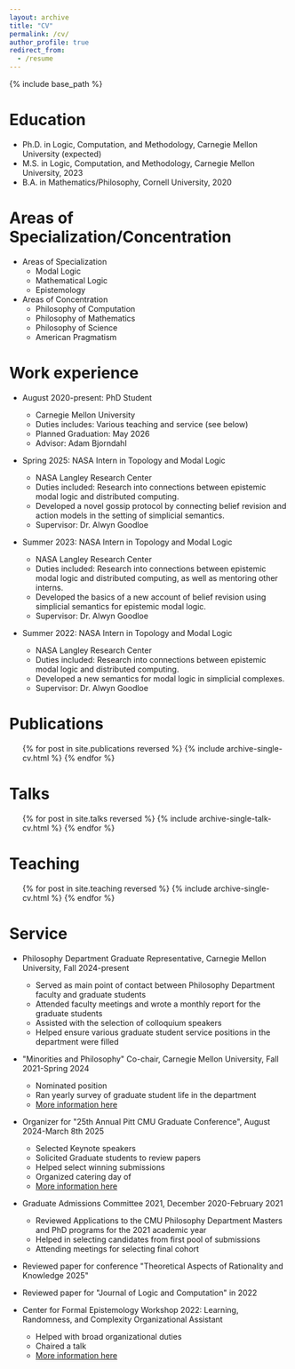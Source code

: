 ```yaml
---
layout: archive
title: "CV"
permalink: /cv/
author_profile: true
redirect_from:
  - /resume
---
```


{% include base_path %}

Education
======
* Ph.D. in Logic, Computation, and Methodology, Carnegie Mellon University (expected)
* M.S. in Logic, Computation, and Methodology, Carnegie Mellon University, 2023
* B.A. in Mathematics/Philosophy, Cornell University, 2020

Areas of Specialization/Concentration
======
* Areas of Specialization
  * Modal Logic
  * Mathematical Logic
  * Epistemology
* Areas of Concentration
  * Philosophy of Computation
  * Philosophy of Mathematics
  * Philosophy of Science
  * American Pragmatism

Work experience
======
* August 2020-present: PhD Student
  * Carnegie Mellon University
  * Duties includes: Various teaching and service (see below)
  * Planned Graduation: May 2026
  * Advisor: Adam Bjorndahl

* Spring 2025: NASA Intern in Topology and Modal Logic
  * NASA Langley Research Center
  * Duties included: Research into connections between epistemic modal logic and distributed computing.
  * Developed a novel gossip protocol by connecting belief revision and action models in the setting of simplicial semantics.
  * Supervisor: Dr. Alwyn Goodloe
 
* Summer 2023: NASA Intern in Topology and Modal Logic
  * NASA Langley Research Center
  * Duties included: Research into connections between epistemic modal logic and distributed computing, as well as mentoring other interns.
  * Developed the basics of a new account of belief revision using simplicial semantics for epistemic modal logic.
  * Supervisor: Dr. Alwyn Goodloe

* Summer 2022: NASA Intern in Topology and Modal Logic
  * NASA Langley Research Center
  * Duties included: Research into connections between epistemic modal logic and distributed computing.
  * Developed a new semantics for modal logic in simplicial complexes.
  * Supervisor: Dr. Alwyn Goodloe

Publications
======
  <ul>{% for post in site.publications reversed %}
    {% include archive-single-cv.html %}
  {% endfor %}</ul>
  
Talks
======
  <ul>{% for post in site.talks reversed %}
    {% include archive-single-talk-cv.html  %}
  {% endfor %}</ul>
  
Teaching
======
  <ul>{% for post in site.teaching reversed %}
    {% include archive-single-cv.html %}
  {% endfor %}</ul>
  
Service
======
* Philosophy Department Graduate Representative, Carnegie Mellon University, Fall 2024-present
  * Served as main point of contact between Philosophy Department faculty and graduate students
  * Attended faculty meetings and wrote a monthly report for the graduate students
  * Assisted with the selection of colloquium speakers
  * Helped ensure various graduate student service positions in the department were filled

* "Minorities and Philosophy" Co-chair, Carnegie Mellon University, Fall 2021-Spring 2024
  * Nominated position
  * Ran yearly survey of graduate student life in the department
  * [More information here](https://www.mapforthegap.com/)

* Organizer for "25th Annual Pitt CMU Graduate Conference", August 2024-March 8th 2025
  * Selected Keynote speakers
  * Solicited Graduate students to review papers
  * Helped select winning submissions
  * Organized catering day of
  * [More information here](https://www.philosophy.pitt.edu/graduate/pitt-cmu-graduate-conference)
 
* Graduate Admissions Committee 2021, December 2020-February 2021
  * Reviewed Applications to the CMU Philosophy Department Masters and PhD programs for the 2021 academic year
  * Helped in selecting candidates from first pool of submissions
  * Attending meetings for selecting final cohort

* Reviewed paper for conference "Theoretical Aspects of Rationality and Knowledge 2025"

* Reviewed paper for "Journal of Logic and Computation" in 2022

* Center for Formal Epistemology Workshop 2022: Learning, Randomness, and Complexity Organizational Assistant
  * Helped with broad organizational duties
  * Chaired a talk
  * [More information here](https://francesca-zafforablando.squarespace.com/cfe-workshop-program)
